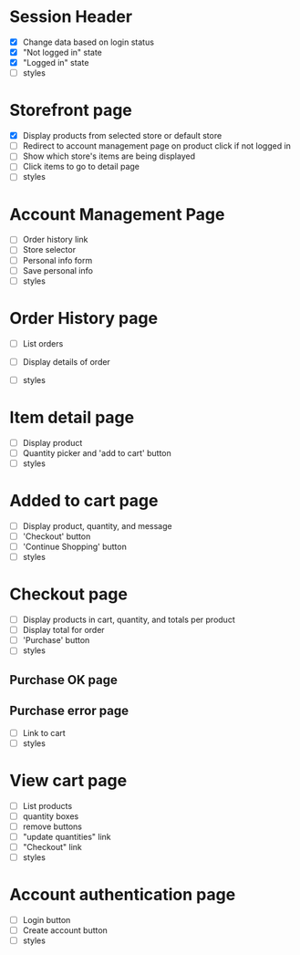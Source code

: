 # Session Header
- [X] Change data based on login status
- [X] "Not logged in" state
- [X] "Logged in" state
- [ ] styles

# Storefront page
- [X] Display products from selected store or default store
- [ ] Redirect to account management page on product click if not logged in
- [ ] Show which store's items are being displayed
- [ ] Click items to go to detail page
- [ ] styles

# Account Management Page
- [ ] Order history link
- [ ] Store selector
- [ ] Personal info form
- [ ] Save personal info
- [ ] styles

# Order History page
- [ ] List orders
- [ ] Display details of order
- [ ] styles


# Item detail page
- [ ] Display product
- [ ] Quantity picker and 'add to cart' button
- [ ] styles

# Added to cart page
- [ ] Display product, quantity, and message
- [ ] 'Checkout' button
- [ ] 'Continue Shopping' button
- [ ] styles

# Checkout page
- [ ] Display products in cart, quantity, and totals per product
- [ ] Display total for order
- [ ] 'Purchase' button
- [ ] styles

## Purchase OK page
## Purchase error page
- [ ] Link to cart
- [ ] styles

# View cart page
- [ ] List products
- [ ] quantity boxes
- [ ] remove buttons
- [ ] "update quantities" link
- [ ] "Checkout" link
- [ ] styles

# Account authentication page
- [ ] Login button
- [ ] Create account button
- [ ] styles
